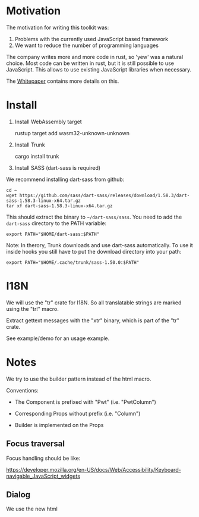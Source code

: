 Motivation
==========

The motivation for writing this toolkit was:

1. Problems with the currently used JavaScript based framework
2. We want to reduce the number of programming languages

The company writes more and more code in rust, so 'yew' was a natural
choice. Most code can be written in rust, but it is still possible to
use JavaScript. This allows to use existing JavaScript libraries when
necessary.

The [Whitepaper](Whitepaper.md) contains more details on this.

Install
=======

1. Install WebAssembly target

    rustup target add wasm32-unknown-unknown

2. Install Trunk

    cargo install trunk

3. Install SASS (dart-sass is required)

We recommend installing dart-sass from github:

    cd ~
    wget https://github.com/sass/dart-sass/releases/download/1.58.3/dart-sass-1.58.3-linux-x64.tar.gz
    tar xf dart-sass-1.58.3-linux-x64.tar.gz

This should extract the binary to `~/dart-sass/sass`. You need to add the `dart-sass`
directory to the PATH variable:

    export PATH="$HOME/dart-sass:$PATH"

Note: In therory, Trunk downloads and use dart-sass automatically. To use it inside
hooks you still have to put the download directory into your path:

    export PATH="$HOME/.cache/trunk/sass-1.50.0:$PATH"


I18N
====

We will use the "tr" crate for I18N. So all translatable strings are
marked using the "tr!" macro.

Extract gettext messages with the "xtr" binary, which is part of the
"tr" crate.

See example/demo for an usage example.


Notes
=====

We try to use the builder pattern instead of the html macro.

Conventions:

- The Component is prefixed with "Pwt" (i.e. "PwtColumn")
- Corresponding Props without prefix (i.e. "Column")

- Builder is implemented on the Props


Focus traversal
---------------

Focus handling should be like:

https://developer.mozilla.org/en-US/docs/Web/Accessibility/Keyboard-navigable_JavaScript_widgets


Dialog
------

We use the new html <dialog> tag (mainly to simplify focus handling).

This should work in major browsers now (2022). Anyways, a polyfill is also available:

https://github.com/GoogleChrome/dialog-polyfill

You can enable it manually in older versions of firefox in "about:config" (dom.dialog_element.enabled)
